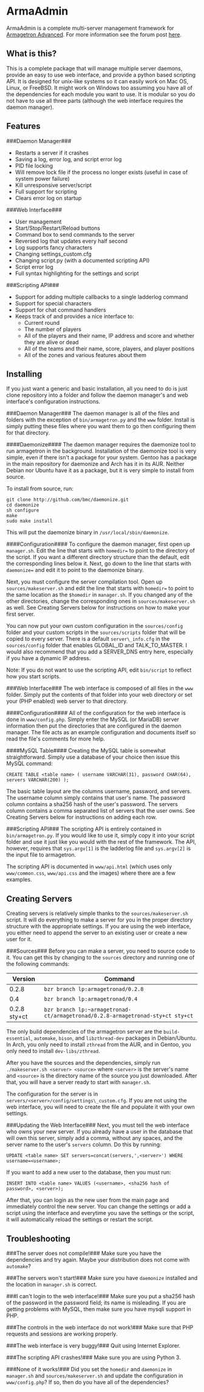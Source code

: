 ArmaAdmin
=========
ArmaAdmin is a complete multi-server management framework for [Armagetron Advanced](http://armagetronad.org).  For more information see the forum post [here](http://forums3.armagetronad.net/).

What is this?
-------------
This is a complete package that will manage multiple server daemons, provide an easy to use web interface, and provide a python based scripting API.  It is designed for unix-like systems so it can easily work on Mac OS, Linux, or FreeBSD.  It might work on Windows too assuming you have all of the dependencies for each module you want to use.  It is modular so you do not have to use all three parts (although the web interface requires the daemon manager).

Features
--------
###Daemon Manager###
- Restarts a server if it crashes
- Saving a log, error log, and script error log
- PID file locking
- Will remove lock file if the process no longer exists (useful in case of system power failure)
- Kill unresponsive server/script
- Full support for scripting
- Clears error log on startup

###Web Interface###
- User management
- Start/Stop/Restart/Reload buttons
- Command box to send commands to the server
- Reversed log that updates every half second
- Log supports fancy characters
- Changing settings\_custom.cfg
- Changing script.py (with a documented scripting API)
- Script error log
- Full syntax highlighting for the settings and script

###Scripting API###
- Support for adding multiple callbacks to a single ladderlog command
- Support for special characters
- Support for chat command handlers
- Keeps track of and provides a nice interface to:
	- Current round
	- The number of players
	- All of the players and their name, IP address and score and whether they are alive or dead
	- All of the teams and their name, score, players, and player positions
	- All of the zones and various features about them

Installing
----------
If you just want a generic and basic installation, all you need to do is just clone repository into a folder and follow the daemon manager's and web interface's configuration instructions.

###Daemon Manager###
The daemon manager is all of the files and folders with the exception of `bin/armagetron.py` and the `www` folder.  Install is simply putting these files where you want them to go then configuring them for that directory.

####Daemonize####
The daemon manager requires the daemonize tool to run armagetron in the background.  Installation of the daemonize tool is very simple, even if there isn't a package for your system.  Gentoo has a package in the main repository for daemonize and Arch has it in its AUR.  Neither Debian nor Ubuntu have it as a package, but it is very simple to install from source.

To install from source, run:

```
git clone http://github.com/bmc/daemonize.git
cd daemonize
sh configure
make
sudo make install
```

This will put the daemonize binary in `/usr/local/sbin/daemonize`.

####Configuration####
To configure the daemon manager, first open up `manager.sh`.  Edit the line that starts with `homedir=` to point to the directory of the script.  If you want a different directory structure than the default, edit the corresponding lines below it.  Next, go down to the line that starts with `daemonize=` and edit it to point to the daemonize binary.

Next, you must configure the server compilation tool.  Open up `sources/makeserver.sh` and edit the line that starts with `homedir=` to point to the same location as the `$homedir` in `manager.sh`.  If you changed any of the other directories, change the corresponding ones in `sources/makeserver.sh` as well.  See Creating Servers below for instructions on how to make your first server.

You can now put your own custom configuration in the `sources/config` folder and your custom scripts in the `sources/scripts` folder that will be copied to every server.  There is a default `server\_info.cfg` in the `sources/config` folder that enables GLOBAL\_ID and TALK\_TO\_MASTER.  I would also recommend that you add a SERVER\_DNS entry here, especially if you have a dynamic IP address.

Note: If you do not want to use the scripting API, edit `bin/script` to reflect how you start scripts.

###Web Interface###
The web interface is composed of all files in the `www` folder.  Simply put the contents of that folder into your web directory or set your (PHP enabled) web server to that directory.

####Configuration####
All of the configuration for the web interface is done in `www/config.php`.  Simply enter the MySQL (or MariaDB) server information then put the directories that are configured in the daemon manager.  The file acts as an example configuration and documents itself so read the file's comments for more help.

####MySQL Table####
Creating the MySQL table is somewhat straightforward.  Simply use a database of your choice then issue this MySQL command:

`CREATE TABLE <table name> ( username VARCHAR(31), password CHAR(64), servers VARCHAR(200) );`

The basic table layout are the columns username, password, and servers.  The username column simply contains that user's name.  The password column contains a sha256 hash of the user's password.  The servers column contains a comma separated list of servers that the user owns.  See Creating Servers below for instructions on adding each row.

###Scripting API###
The scripting API is entirely contained in `bin/armagetron.py`.  If you would like to use it, simply copy it into your script folder and use it just like you would with the rest of the framework.  The API, however, requires that `sys.argv[1]` is the ladderlog file and `sys.argv[2]` is the input file to armagetron.

The scripting API is documented in `www/api.html` (which uses only `www/common.css`, `www/api.css` and the images) where there are a few examples.

Creating Servers
----------------
Creating servers is relatively simple thanks to the `sources/makeserver.sh` script.  It will do everything to make a server for you in the proper directory structure with the appropriate settings.  If you are using the web interface, you either need to append the server to an existing user or create a new user for it.

###Sources###
Before you can make a server, you need to source code to it.  You can get this by changing to the `sources` directory and running one of the following commands:

| Version      | Command                                                                        |
| ------------ | ------------------------------------------------------------------------------ |
| 0.2.8        | `bzr branch lp:armagetronad/0.2.8`                                             |
| 0.4          | `bzr branch lp:armagetronad/0.4`                                               |
| 0.2.8 sty+ct | `bzr branch lp:~armagetronad-ct/armagetronad/0.2.8-armagetronad-sty+ct sty+ct` |

The only build dependencies of the armagetron server are the `build-essential`, `automake`, `bison`, and `libzthread-dev` packages in Debian/Ubuntu.  In Arch, you only need to install `zthread` from the AUR, and in Gentoo, you only need to install `dev-libs/zthread`.

After you have the sources and the dependencies, simply run `./makeserver.sh <server> <source>` where `<server>` is the server's name and `<source>` is the directory name of the source you just downloaded.  After that, you will have a server ready to start with `manager.sh`.

The configuration for the server is in `servers/<server>/config/settings\_custom.cfg`.  If you are not using the web interface, you will need to create the file and populate it with your own settings.

###Updating the Web Interface###
Next, you must tell the web interface who owns your new server.  If you already have a user in the database that will own this server, simply add a comma, without any spaces, and the server name to the user's `servers` column.  Do this by running:

`UPDATE <table name> SET servers=concat(servers,',<server>') WHERE username=<username>;`

If you want to add a new user to the database, then you must run:

`INSERT INTO <table name> VALUES (<username>, <sha256 hash of password>, <server>);`

After that, you can login as the new user from the main page and immediately control the new server.  You can change the settings or add a script using the interface and everytime you save the settings or the script, it will automatically reload the settings or restart the script.

Troubleshooting
---------------
###The server does not compile!###
Make sure you have the dependencies and try again.  Maybe your distribution does not come with `automake`?

###The servers won't start!###
Make sure you have `daemonize` installed and the location in `manager.sh` is correct.

###I can't login to the web interface!###
Make sure you put a sha256 hash of the password in the password field; its name is misleading.  If you are getting problems with MySQL, then make sure you have mysqli support in PHP.

###The controls in the web interface do not work!###
Make sure that PHP requests and sessions are working properly.

###The web interface is very buggy!###
Quit using Internet Explorer.

###The scripting API crashes!###
Make sure you are using Python 3.

###None of it works!###
Did you set the `homedir` and `daemonize` in `manager.sh` and `sources/makeserver.sh` and update the configuration in `www/config.php`?  If so, then do you have all of the dependencies?
